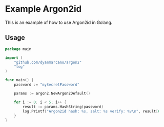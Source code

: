 # Example Argon2id

This is an example of how to use Argon2id in Golang.

## Usage

```go 
package main

import (
	"github.com/dyammarcano/argon2"
	"log"
)

func main() {
	password := "mySecretPassword"

	params := argon2.NewArgon2Default()

	for i := 0; i < 5; i++ {
		result := params.HashString(password)
		log.Printf("Argon2id hash: %s, salt: %s verify: %v\n", result[0], result[1], params.Verify(password, []byte(result[0]), []byte(result[1])))
	}
}
```

